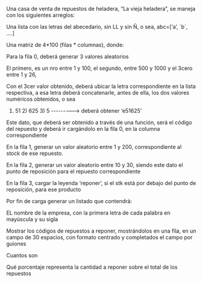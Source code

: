 Una casa de venta de repuestos de heladera, “La vieja heladera”, se maneja con los siguientes arreglos:

Una lista con las letras del abecedario, sin LL y sin Ñ, o sea, abc=[‘a’, ´b´, ….]

Una matriz de 4*100 (filas * columnas), donde:

Para la fila 0, deberá generar 3 valores aleatorios

El primero, es un nro entre 1 y 100, el segundo, entre 500 y 1000 y el 3cero entre 1 y 26,

Con el 3cer valor obtenido, deberá ubicar la letra correspondiente en la lista respectiva, a esa letra deberá concatenarle, antes de ella, los dos valores numéricos obtenidos, o sea

1) 51 2) 625 3) 5 ---------> deberá obtener ‘e51625’

Este dato, que deberá ser obtenido a través de una función, será el código del repuesto y deberá ir cargándolo en la fila 0, en la columna correspondiente

En la fila 1, generar un valor aleatorio entre 1 y 200, correspondiente al stock de ese repuesto.

En la fila 2, generar un valor aleatorio entre 10 y 30, siendo este dato el punto de reposición para el repuesto correspondiente

En la fila 3, cargar la leyenda ‘reponer’, si el stk está por debajo del punto de reposición, para ese producto

Por fin de carga generar un listado que contendrá:

EL nombre de la empresa, con la primera letra de cada palabra en mayúscula y su sigla

Mostrar los códigos de repuestos a reponer, mostrándolos en una fila, en un campo de 30 espacios, con formato centrado y completados el campo por guiones

Cuantos son

Qué porcentaje representa la cantidad a reponer sobre el total de los repuestos